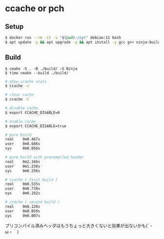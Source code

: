 ccache or pch
===

## Setup

```bash
$ docker run --rm -it -v "$(pwd):/opt" debian:11 bash
$ apt update -y && apt upgrade -y && apt install -y gcc g++ ninja-build cmake ccache
```

## Build

```
$ cmake -S . -B ./build/ -G Ninja
$ time cmake --build ./build/
```

```bash
# show ccache stats
$ ccache -s

# clear cache
$ ccache -C

# disable cache
$ export CCACHE_DISABLE=0

# enable cache
$ export CCACHE_DISABLE=true
```

```bash
# pure build
real    0m0.467s
user    0m0.686s
sys     0m0.056s

# pure build with precompiled header
real    0m2.166s
user    0m1.238s
sys     0m0.256s

# ccache ( first build )
real    0m0.535s
user    0m0.738s
sys     0m0.102s

# ccache ( second build )
real    0m0.126s
user    0m0.059s
sys     0m0.007s
```

プリコンパイル済みヘッダはもうちょっと大きくないと効果が出ないかも(´・ω・｀)
